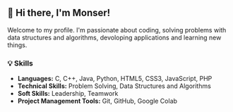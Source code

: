 <h2>👋 Hi there, I'm Monser!</h2>
<p>Welcome to my profile. I'm passionate about coding, solving problems with data structures and algorithms, devoloping applications and learning new things.</p>


<h3>💡 Skills</h3>
<ul>
  <li><strong>Languages:</strong> C, C++, Java, Python, HTML5, CSS3, JavaScript, PHP</li>
  <li><strong>Technical Skills:</strong> Problem Solving, Data Structures and Algorithms</li>
  <li><strong>Soft Skills:</strong> Leadership, Teamwork</li>
  <li><strong>Project Management Tools:</strong> Git, GitHub, Google Colab</li>
</ul>
